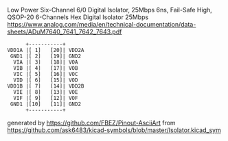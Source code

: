 Low Power Six-Channel 6/0 Digital Isolator, 25Mbps 6ns, Fail-Safe High, QSOP-20
6-Channels Hex Digital Isolator 25Mbps
https://www.analog.com/media/en/technical-documentation/data-sheets/ADuM7640_7641_7642_7643.pdf


	      +-----------+
	VDD1A |[ 1]   [20]| VDD2A
	 GND1 |[ 2]   [19]| GND2
	  VIA |[ 3]   [18]| VOA
	  VIB |[ 4]   [17]| VOB
	  VIC |[ 5]   [16]| VOC
	  VID |[ 6]   [15]| VOD
	VDD1B |[ 7]   [14]| VDD2B
	  VIE |[ 8]   [13]| VOE
	  VIF |[ 9]   [12]| VOF
	 GND1 |[10]   [11]| GND2
	      +-----------+


generated by https://github.com/FBEZ/Pinout-AsciiArt from https://github.com/ask6483/kicad-symbols/blob/master/Isolator.kicad_sym